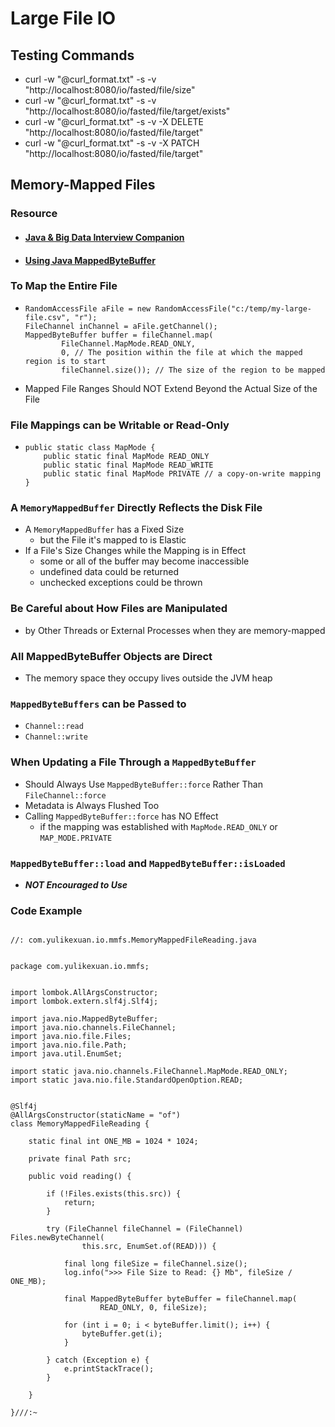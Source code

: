 # Large File IO


## Testing Commands
- curl -w "@curl_format.txt" -s -v "http://localhost:8080/io/fasted/file/size"
- curl -w "@curl_format.txt" -s -v "http://localhost:8080/io/fasted/file/target/exists"
- curl -w "@curl_format.txt" -s -v -X DELETE "http://localhost:8080/io/fasted/file/target"
- curl -w "@curl_format.txt" -s -v -X PATCH "http://localhost:8080/io/fasted/file/target"


## Memory-Mapped Files

### Resource
- #### [Java & Big Data Interview Companion](https://www.java-success.com/processing-large-files-efficiently-java-part-1/)
- #### [Using Java MappedByteBuffer](https://www.baeldung.com/java-mapped-byte-buffer)


### To Map the Entire File 
- ``` 
  RandomAccessFile aFile = new RandomAccessFile("c:/temp/my-large-file.csv", "r");
  FileChannel inChannel = aFile.getChannel();
  MappedByteBuffer buffer = fileChannel.map(
          FileChannel.MapMode.READ_ONLY, 
          0, // The position within the file at which the mapped region is to start
          fileChannel.size()); // The size of the region to be mapped
  ```
- Mapped File Ranges Should NOT Extend Beyond the Actual Size of the File


### File Mappings can be Writable or Read-Only
- ``` 
  public static class MapMode {
      public static final MapMode READ_ONLY
      public static final MapMode READ_WRITE
      public static final MapMode PRIVATE // a copy-on-write mapping
  }
  ```
  

### A ``` MemoryMappedBuffer ``` Directly Reflects the Disk File 
- A ``` MemoryMappedBuffer ``` has a Fixed Size
  - but the File it's mapped to is Elastic
- If a File's Size Changes while the Mapping is in Effect
  - some or all of the buffer may become inaccessible
  - undefined data could be returned
  - unchecked exceptions could be thrown 


### Be Careful about How Files are Manipulated 
  - by Other Threads or External Processes when they are memory-mapped


### All MappedByteBuffer Objects are Direct
- The memory space they occupy lives outside the JVM heap


### ``` MappedByteBuffers ``` can be Passed to 
- ``` Channel::read ``` 
- ``` Channel::write ``` 


### When Updating a File Through a ``` MappedByteBuffer ```
- Should Always Use ``` MappedByteBuffer::force ``` Rather Than ```FileChannel::force ```
- Metadata is Always Flushed Too
- Calling ``` MappedByteBuffer::force ``` has NO Effect 
  - if the mapping was established with ``` MapMode.READ_ONLY ``` or ``` MAP_MODE.PRIVATE ```


### ``` MappedByteBuffer::load ``` and ``` MappedByteBuffer::isLoaded ```
- ___NOT Encouraged to Use___


### Code Example

``` 

//: com.yulikexuan.io.mmfs.MemoryMappedFileReading.java


package com.yulikexuan.io.mmfs;


import lombok.AllArgsConstructor;
import lombok.extern.slf4j.Slf4j;

import java.nio.MappedByteBuffer;
import java.nio.channels.FileChannel;
import java.nio.file.Files;
import java.nio.file.Path;
import java.util.EnumSet;

import static java.nio.channels.FileChannel.MapMode.READ_ONLY;
import static java.nio.file.StandardOpenOption.READ;


@Slf4j
@AllArgsConstructor(staticName = "of")
class MemoryMappedFileReading {

    static final int ONE_MB = 1024 * 1024;

    private final Path src;

    public void reading() {

        if (!Files.exists(this.src)) {
            return;
        }

        try (FileChannel fileChannel = (FileChannel) Files.newByteChannel(
                this.src, EnumSet.of(READ))) {

            final long fileSize = fileChannel.size();
            log.info(">>> File Size to Read: {} Mb", fileSize / ONE_MB);

            final MappedByteBuffer byteBuffer = fileChannel.map(
                    READ_ONLY, 0, fileSize);

            for (int i = 0; i < byteBuffer.limit(); i++) {
                byteBuffer.get(i);
            }

        } catch (Exception e) {
            e.printStackTrace();
        }

    }

}///:~

```